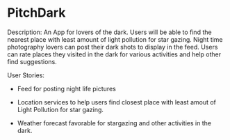 # PitchDark
Description:
An App for lovers of the dark. Users will be able to find the nearest place with least amount of light pollution for star gazing. Night time photography lovers can post their dark shots to display in the feed. Users can rate places they visited in the dark for various activities and help other find suggestions.

User Stories:

- Feed for posting night life pictures

- Location services to help users find closest place with least amout of Light Pollution for star gazing.

- Weather forecast favorable for stargazing and other activities in the dark.

